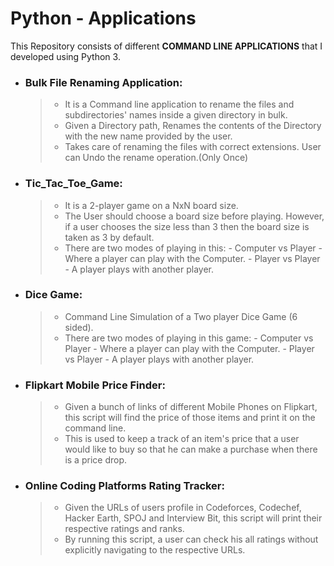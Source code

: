 # Python - Applications
This Repository consists of different **COMMAND LINE APPLICATIONS** that I developed using Python 3.

-	### Bulk File Renaming Application: 
    > - It is a Command line application to rename the files and subdirectories' names inside a given directory in bulk. 
    > - Given a Directory path, Renames the contents of the Directory with the new name provided by the user.
    > - Takes care of renaming the files with correct extensions. User can Undo the rename operation.(Only Once)

-	### Tic_Tac_Toe_Game: 
    > - It is a 2-player game on a NxN board size. 
    > - The User should choose a board size before playing. However, if a user chooses the size less than 3 then the board size is taken as 3 by default. 
    > - There are two modes of playing in this: 
        - Computer vs Player - Where a player can play with the Computer. 
        - Player vs Player - A player plays with another player.

-	### Dice Game: 
    > - Command Line Simulation of a Two player Dice Game (6 sided). 
    > - There are two modes of playing in this game: 
        - Computer vs Player - Where a player can play with the Computer.
        - Player vs Player - A player plays with another player.

-	### Flipkart Mobile Price Finder: 
    > - Given a bunch of links of different Mobile Phones on Flipkart, this script will find the price of those items and print it on the command line. 
    > - This is used to keep a track of an item's price that a user would like to buy so that he can make a purchase when there is a price drop.

-	### Online Coding Platforms Rating Tracker: 
    > - Given the URLs of users profile in Codeforces, Codechef, Hacker Earth, SPOJ and Interview Bit, this script will print their respective ratings and ranks. 
    > - By running this script, a user can check his all ratings without explicitly navigating to the respective URLs.
